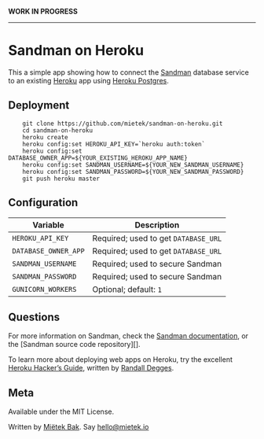 **WORK IN PROGRESS**

---


Sandman on Heroku
=================

This a simple app showing how to connect the [Sandman][] database service to an existing [Heroku][] app using [Heroku Postgres][].


Deployment
----------

        git clone https://github.com/mietek/sandman-on-heroku.git
        cd sandman-on-heroku
        heroku create
        heroku config:set HEROKU_API_KEY=`heroku auth:token`
        heroku config:set DATABASE_OWNER_APP=${YOUR_EXISTING_HEROKU_APP_NAME}
        heroku config:set SANDMAN_USERNAME=${YOUR_NEW_SANDMAN_USERNAME}
        heroku config:set SANDMAN_PASSWORD=${YOUR_NEW_SANDMAN_PASSWORD}
        git push heroku master


Configuration
-------------

Variable             | Description
---------------------|------------
`HEROKU_API_KEY`     | Required; used to get `DATABASE_URL`
`DATABASE_OWNER_APP` | Required; used to get `DATABASE_URL`
`SANDMAN_USERNAME`   | Required; used to secure Sandman
`SANDMAN_PASSWORD`   | Required; used to secure Sandman
`GUNICORN_WORKERS`   | Optional; default: `1`


Questions
---------

For more information on Sandman, check the [Sandman documentation][], or the [Sandman source code repository][].

To learn more about deploying web apps on Heroku, try the excellent [Heroku Hacker’s Guide][], written by [Randall Degges][].


Meta
----

Available under the MIT License.

Written by [Miëtek Bak][].  Say hello@mietek.io


[Sandman]:               http://sandman.io
[Sandman documentation]: https://sandman.readthedocs.org
[Sandman source]:        https://github.com/jeffknupp/sandman
[Heroku]:                https://www.heroku.com
[Heroku Postgres]:       https://www.heroku.com/postgres
[Heroku Hacker’s Guide]: http://www.theherokuhackersguide.com
[Randall Degges]:        http://www.rdegges.com
[Miëtek Bak]:            http://mietek.io
